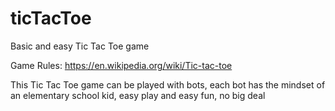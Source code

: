 # ticTacToe

Basic and easy Tic Tac Toe game

Game Rules:	https://en.wikipedia.org/wiki/Tic-tac-toe

This Tic Tac Toe game can be played with bots, each bot has the mindset of an elementary school kid, easy play and easy fun, no big deal